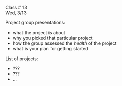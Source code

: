 
<div class="lecture1">

<div class="column_date">

Class # 13 <br>
Wed, 3/13

</div>

<div class="column_materials">
<p markdown="block">


Project group presentations:
- what the project is about
- why you picked that particular project
- how the group assessed the _health_ of the project
- what is your plan for getting started

List of projects:

- ???
- ???
- ...

</p>
</div>


<div class="column_assign">
<p markdown="block">

<!--


Team assessment and plan:
- Based on the team, what are the strengths and weaknesses of the team in terms of
being able to participate in the project you selected? (Use your teammates' blog posts to assess
their strengths and weaknesses)
- Come up with a common meeting time (2 hours block outside of class) to which all
team members can commit. Come up with an alternative meeting time (2 hours block outside of  
class) to which all team members can commit - the second time slot will serve as an alternative for
weeks during which the first time slot does not work and as a second meeting time during weeks
when you need to be able to spend more time working together.
- Create a list of milestones that you need to achieve in order to be able to successfully
contribute to the project you selected.

Setup team repositories:
- create a team repository with the fork of the project that your team selected
- create another team repository that will be used for coordinating work on
the project (use the project board to set up your milestones)

-->


</p>
</div>

</div>
